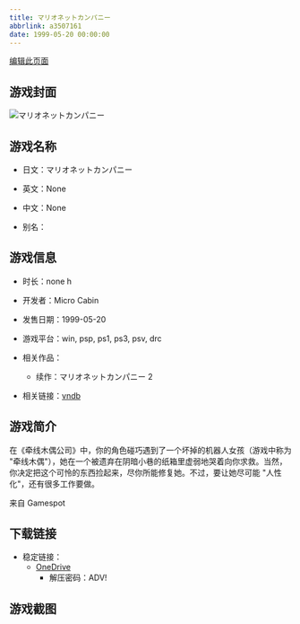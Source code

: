 ```yaml
---
title: マリオネットカンパニー
abbrlink: a3507161
date: 1999-05-20 00:00:00
---
```

[编辑此页面](https://github.com/ACG-3/ADV3-source/blob/main/source/_posts/games/%E3%83%9E%E3%83%AA%E3%82%AA%E3%83%8D%E3%83%83%E3%83%88%E3%82%AB%E3%83%B3%E3%83%91%E3%83%8B%E3%83%BC.md)

## 游戏封面

![マリオネットカンパニー](https://pan.timero.xyz/onedrive/img_lib_001/%E3%83%9E%E3%83%AA%E3%82%AA%E3%83%8D%E3%83%83%E3%83%88%E3%82%AB%E3%83%B3%E3%83%91%E3%83%8B%E3%83%BC_cover.avif)


## 游戏名称

- 日文：マリオネットカンパニー
- 英文：None
- 中文：None

- 别名：


## 游戏信息

- 时长：none h
- 开发者：Micro Cabin
- 发售日期：1999-05-20
- 游戏平台：win, psp, ps1, ps3, psv, drc
- 相关作品：
   - 续作：マリオネットカンパニー 2

- 相关链接：[vndb](https://vndb.org/v4516)


## 游戏简介

在《牵线木偶公司》中，你的角色碰巧遇到了一个坏掉的机器人女孩（游戏中称为 "牵线木偶"），她在一个被遗弃在阴暗小巷的纸箱里虚弱地哭着向你求救。当然，你决定把这个可怜的东西捡起来，尽你所能修复她。不过，要让她尽可能 "人性化"，还有很多工作要做。

来自 Gamespot


## 下载链接

- 稳定链接：
    - [OneDrive](https://pan.timero.xyz/onedrive/adv_lib_001/%E3%83%9E%E3%83%AA%E3%82%AA%E3%83%8D%E3%83%83%E3%83%88%E3%82%AB%E3%83%B3%E3%83%91%E3%83%8B%E3%83%BC)
        - 解压密码：ADV!



## 游戏截图


